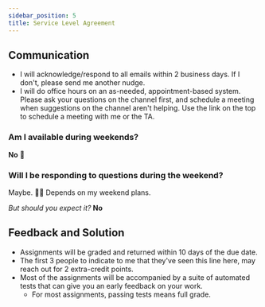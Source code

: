 ```yaml
---
sidebar_position: 5
title: Service Level Agreement
---
```


## Communication

* I will acknowledge/respond to all emails within 2 business days. If I don't, please send me another nudge.
* I will do office hours on an as-needed, appointment-based system. Please ask your questions on the channel first, and schedule a meeting when suggestions on the channel aren't helping. Use the link on the top to schedule a meeting with me or the TA.

### Am I available during weekends?

**No** 🚫

### Will I be responding to questions during the weekend?

Maybe. 🤷‍♂️ Depends on my weekend plans.

*But should you expect it?* **No**

## Feedback and Solution

* Assignments will be graded and returned within 10 days of the due date.
* The first 3 people to indicate to me that they've seen this line here, may reach out for 2 extra-credit points.
* Most of the assignments will be accompanied by a suite of automated tests that can give you an early feedback on your work.
  * For most assignments, passing tests means full grade.
